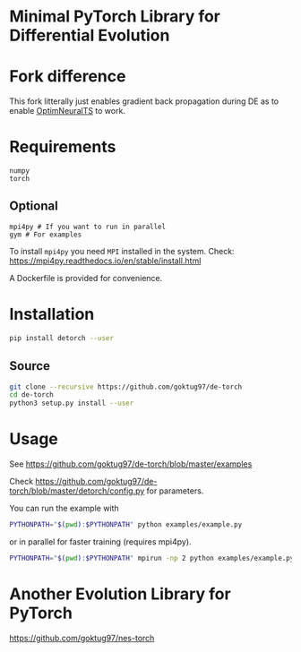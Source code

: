 # Minimal PyTorch Library for Differential Evolution

# Fork difference

This fork litterally just enables gradient back propagation during DE as to enable [OptimNeuralTS](https://github.com/Quoding/optimneuralbandits) to work.

# Requirements

```
numpy
torch
```

## Optional

```
mpi4py # If you want to run in parallel
gym # For examples
```

To install `mpi4py` you need `MPI` installed in the system.
Check: https://mpi4py.readthedocs.io/en/stable/install.html

A Dockerfile is provided for convenience.

# Installation

```bash
pip install detorch --user
```

## Source

```bash
git clone --recursive https://github.com/goktug97/de-torch
cd de-torch
python3 setup.py install --user
```

# Usage

See https://github.com/goktug97/de-torch/blob/master/examples

Check https://github.com/goktug97/de-torch/blob/master/detorch/config.py for parameters.

You can run the example with

```bash
PYTHONPATH="$(pwd):$PYTHONPATH" python examples/example.py
```

or in parallel for faster training (requires mpi4py).

```bash
PYTHONPATH="$(pwd):$PYTHONPATH" mpirun -np 2 python examples/example.py
```

# Another Evolution Library for PyTorch

https://github.com/goktug97/nes-torch
